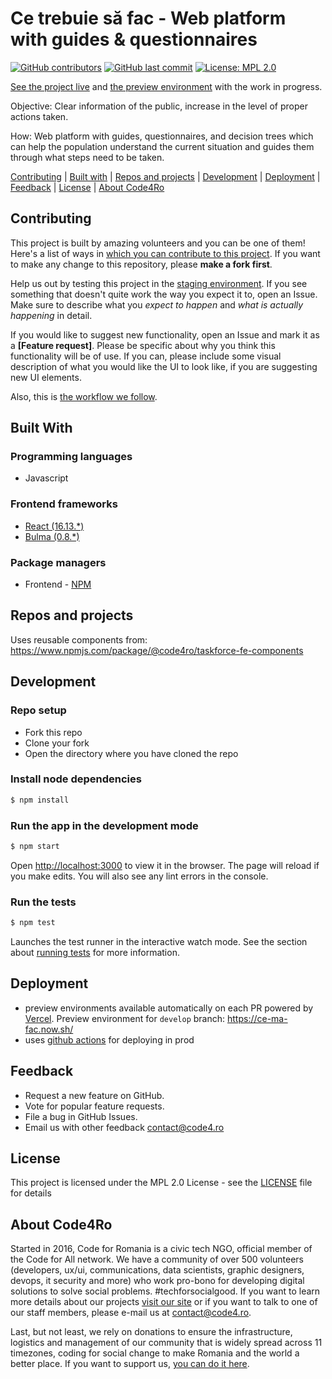 # Ce trebuie să fac - Web platform with guides & questionnaires

[![GitHub contributors](https://img.shields.io/github/contributors/code4romania/ce-ma-fac.svg?style=for-the-badge)](https://github.com/code4romania/ce-ma-fac/graphs/contributors) [![GitHub last commit](https://img.shields.io/github/last-commit/code4romania/ce-ma-fac.svg?style=for-the-badge)](https://github.com/code4romania/ce-ma-fac/commits/master) [![License: MPL 2.0](https://img.shields.io/badge/license-MPL%202.0-brightgreen.svg?style=for-the-badge)](https://opensource.org/licenses/MPL-2.0)

[See the project live](https://cetrebuiesafac.ro/) and [the preview environment](https://ce-ma-fac.now.sh/) with the work in progress.

Objective: Clear information of the public, increase in the level of proper actions taken.

How: Web platform with guides, questionnaires, and decision trees which can help the population understand the current situation and guides them through what steps need to be taken.

[Contributing](#contributing) | [Built with](#built-with) | [Repos and projects](#repos-and-projects) | [Development](#development) | [Deployment](#deployment) | [Feedback](#feedback) | [License](#license) | [About Code4Ro](#about-code4ro)

## Contributing

This project is built by amazing volunteers and you can be one of them! Here's a list of ways in [which you can contribute to this project](https://github.com/code4romania/.github/blob/master/CONTRIBUTING.md). If you want to make any change to this repository, please **make a fork first**.

Help us out by testing this project in the [staging environment](https://ce-ma-fac.now.sh/). If you see something that doesn't quite work the way you expect it to, open an Issue. Make sure to describe what you _expect to happen_ and _what is actually happening_ in detail.

If you would like to suggest new functionality, open an Issue and mark it as a __[Feature request]__. Please be specific about why you think this functionality will be of use. If you can, please include some visual description of what you would like the UI to look like, if you are suggesting new UI elements.

Also, this is [the workflow we follow](https://github.com/code4romania/.github/blob/master/WORKFLOW.md).

## Built With

### Programming languages
 - Javascript

### Frontend frameworks
 - [React (16.13.*)](https://reactjs.org/)
 - [Bulma (0.8.*)](https://bulma.io/)

### Package managers
 - Frontend - [NPM](https://docs.npmjs.com/)

## Repos and projects

Uses reusable components from: https://www.npmjs.com/package/@code4ro/taskforce-fe-components

## Development

### Repo setup

- Fork this repo
- Clone your fork
- Open the directory where you have cloned the repo

### Install node dependencies

```sh
$ npm install
```

### Run the app in the development mode

```sh
$ npm start
```

Open [http://localhost:3000](http://localhost:3000) to view it in the browser. The page will reload if you make edits. You will also see any lint errors in the console.

### Run the tests

```sh
$ npm test
```

Launches the test runner in the interactive watch mode. See the section about [running tests](https://facebook.github.io/create-react-app/docs/running-tests) for more information.

## Deployment

- preview environments available automatically on each PR powered by [Vercel](https://vercel.com/). Preview environment for `develop` branch: https://ce-ma-fac.now.sh/
- uses [github actions](https://github.com/features/actions) for deploying in prod

## Feedback

* Request a new feature on GitHub.
* Vote for popular feature requests.
* File a bug in GitHub Issues.
* Email us with other feedback contact@code4.ro

## License

This project is licensed under the MPL 2.0 License - see the [LICENSE](LICENSE) file for details

## About Code4Ro

Started in 2016, Code for Romania is a civic tech NGO, official member of the Code for All network. We have a community of over 500 volunteers (developers, ux/ui, communications, data scientists, graphic designers, devops, it security and more) who work pro-bono for developing digital solutions to solve social problems. #techforsocialgood. If you want to learn more details about our projects [visit our site](https://www.code4.ro/en/) or if you want to talk to one of our staff members, please e-mail us at contact@code4.ro.

Last, but not least, we rely on donations to ensure the infrastructure, logistics and management of our community that is widely spread across 11 timezones, coding for social change to make Romania and the world a better place. If you want to support us, [you can do it here](https://code4.ro/en/donate/).
